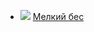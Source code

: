 * ![](/books/prose_classic/Федор%20Сологуб/Мелкий%20бес.jpg) [Мелкий бес](/books/prose_classic/Федор%20Сологуб/Мелкий%20бес)